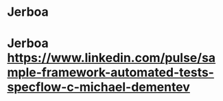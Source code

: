 # Jerboa
# Jerboa https://www.linkedin.com/pulse/sample-framework-automated-tests-specflow-c-michael-dementev
